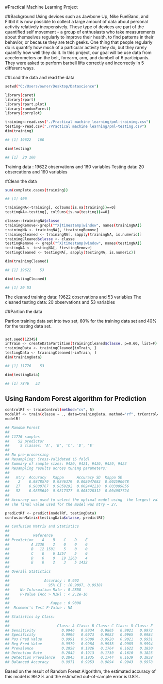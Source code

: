 #Practical Machine Learning Project

##Background
Using devices such as Jawbone Up, Nike FuelBand, and Fitbit it is now possible to collect a large amount of data about personal activity relatively inexpensively. These type of devices are part of the quantified self movement - a group of enthusiasts who take measurements about themselves regularly to improve their health, to find patterns in their behavior, or because they are tech geeks. One thing that people regularly do is quantify how much of a particular activity they do, but they rarely quantify how well they do it. In this project, our goal will be use data from accelerometers on the belt, forearm, arm, and dumbell of 6 participants. They were asked to perform barbell lifts correctly and incorrectly in 5 different ways.


##Load the data and read the data

```sh
setwd("C:/Users/owner/Desktop/Datascience")

library(caret)
library(rpart)
library(rpart.plot)
library(randomForest)
library(corrplot)
`````
```sh
training<-read.csv("./Practical machine learning/pml-training.csv")
testing<-read.csv("./Practical machine learning/pml-testing.csv")
dim(training)

````
```sh
## [1] 19622   160
```
```sh
dim(testing)
```
```sh
## [1]  20 160
```
Training data : 19622 observations and 160 variables Testing data: 20 obsercations and 160 variables

#Clean the data
```sh
sum(complete.cases(training))
```

```sh
## [1] 406
```

```sh
trainingNA<-training[, colSums(is.na(training))==0]
testingNA<-testing[, colSums(is.na(testing))==0]

classe<-trainingNA$classe
trainingRemove<-grepl("^X|timestamp|window", names(trainingNA))
trainingNA <- trainingNA[, !trainingRemove]
trainingCleaned <- trainingNA[, sapply(trainingNA, is.numeric)]
trainingCleaned$classe <- classe
testingRemove <- grepl("^X|timestamp|window", names(testingNA))
testingNA <- testingNA[, !testingRemove]
testingCleaned <- testingNA[, sapply(testingNA, is.numeric)]

dim(trainingCleaned)
```

```sh
## [1] 19622    53
```
```sh
dim(testingCleaned)
```
```sh
## [1] 20 53
```
The cleaned training data: 19622 observations and 53 variables The cleaned testing data: 20 observations and 53 variables

##Partion the data

Partion training data set into two set, 60% for the training data set and 40% for the testing data set.

```sh

set.seed(12345) 
inTrain <- createDataPartition(trainingCleaned$classe, p=0.60, list=F)
trainingData <- trainingCleaned[inTrain, ]
testingData <- trainingCleaned[-inTrain, ]
dim(trainingData)

```

```sh
## [1] 11776    53
```

```sh
dim(testingData)
```

```sh
## [1] 7846   53
```
## Using Random Forest algorithm for Prediction
```sh
controlRf <- trainControl(method="cv", 5)
modelRf <- train(classe ~ ., data=trainingData, method="rf", trControl=controlRf, ntree=250)
modelRf
```
```sh
## Random Forest 
## 
## 11776 samples
##    52 predictor
##     5 classes: 'A', 'B', 'C', 'D', 'E' 
## 
## No pre-processing
## Resampling: Cross-Validated (5 fold) 
## Summary of sample sizes: 9420, 9421, 9420, 9420, 9423 
## Resampling results across tuning parameters:
## 
##   mtry  Accuracy   Kappa      Accuracy SD  Kappa SD   
##    2    0.9878570  0.9846379  0.002047083  0.002590078
##   27    0.9888767  0.9859292  0.002442210  0.003089856
##   52    0.9855649  0.9817377  0.003228312  0.004087724
## 
## Accuracy was used to select the optimal model using  the largest value.
## The final value used for the model was mtry = 27.
```

```sh
predictRf <- predict(modelRf, testingData)
confusionMatrix(testingData$classe, predictRf)
```

```sh
## Confusion Matrix and Statistics
## 
##           Reference
## Prediction    A    B    C    D    E
##          A 2230    2    0    0    0
##          B   12 1501    5    0    0
##          C    0    6 1357    5    0
##          D    0    0   19 1263    4
##          E    0    2    3    5 1432
## 
## Overall Statistics
##                                           
##                Accuracy : 0.992           
##                  95% CI : (0.9897, 0.9938)
##     No Information Rate : 0.2858          
##     P-Value [Acc > NIR] : < 2.2e-16       
##                                           
##                   Kappa : 0.9898          
##  Mcnemar's Test P-Value : NA              
## 
## Statistics by Class:
## 
##                      Class: A Class: B Class: C Class: D Class: E
## Sensitivity            0.9946   0.9934   0.9805   0.9921   0.9972
## Specificity            0.9996   0.9973   0.9983   0.9965   0.9984
## Pos Pred Value         0.9991   0.9888   0.9920   0.9821   0.9931
## Neg Pred Value         0.9979   0.9984   0.9958   0.9985   0.9994
## Prevalence             0.2858   0.1926   0.1764   0.1622   0.1830
## Detection Rate         0.2842   0.1913   0.1730   0.1610   0.1825
## Detection Prevalence   0.2845   0.1935   0.1744   0.1639   0.1838
## Balanced Accuracy      0.9971   0.9953   0.9894   0.9943   0.9978


```
Based on the result of Random Forest Algorithm, the estimated accuracy of this model is 99.2% and the estimated out-of-sample error is 0.8%.
